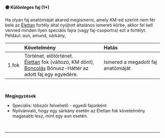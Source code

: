 #### 🟣 Különleges faj (1*)

Ha olyan faj anatómiáját akarod megismerni, amely KM-ed szerint nem fér bele az [Élettan](elettan.md) fortély által nyújtott általános ismereti körbe, akkor fel kell venned minden ilyen speciális fajra (vagy faj-csoportra) ezt a fortélyt. Például: aun, amund, sárkány,

|       | Követelmény                                                                                                                                                                           | Hatás                              |
| :---- | :------------------------------------------------------------------------------------------------------------------------------------------------------------------------------------ | :--------------------------------- |
| 1.fok | Történet, előtörténet.<br />[Élettan](elettan.md) fok (változó, KM dönt),<br />[Boncolás](../042_bonusz_hatterek.md#-boncol%C3%A1s-faj-neve) Bónusz-Háttér az adott faj egy egyedére. | Ismered a megadott faj anatómiáját |

<br />

**Megjegyzések**

- Speciális: töbször felvehető - egyedi fajonként
- Nyilvánvaló, hogy egy sárkány esetén az Élettan fok követelmény magasabb lesz, mint egy aun esetén.

<br />

---
